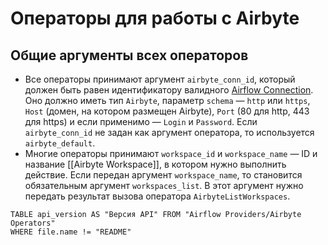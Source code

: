 # Операторы для работы с Airbyte
## Общие аргументы всех операторов
- Все операторы принимают аргумент `airbyte_conn_id`, который должен быть равен идентификатору валидного [Airflow Connection](https://airflow.apache.org/docs/apache-airflow/stable/howto/connection.html#creating-a-connection-with-the-ui). Оно должно иметь тип `Airbyte`, параметр `schema` — `http` или `https`, `Host` (домен, на котором размещен Airbyte), `Port` (80 для http, 443 для https) и если применимо — `Login` и `Password`. Если `airbyte_conn_id` не задан как аргумент оператора, то используется `airbyte_default`.
- Многие операторы принимают `workspace_id` и `workspace_name` — ID и название [[Airbyte Workspace]], в котором нужно выполнить действие. Если передан аргумент `workspace_name`, то становится обязательным аргумент `workspaces_list`. В этот аргумент нужно передать результат вызова оператора `AirbyteListWorkspaces`.
```dataview
TABLE api_version AS "Версия API" FROM "Airflow Providers/Airbyte Operators"
WHERE file.name != "README"
```
